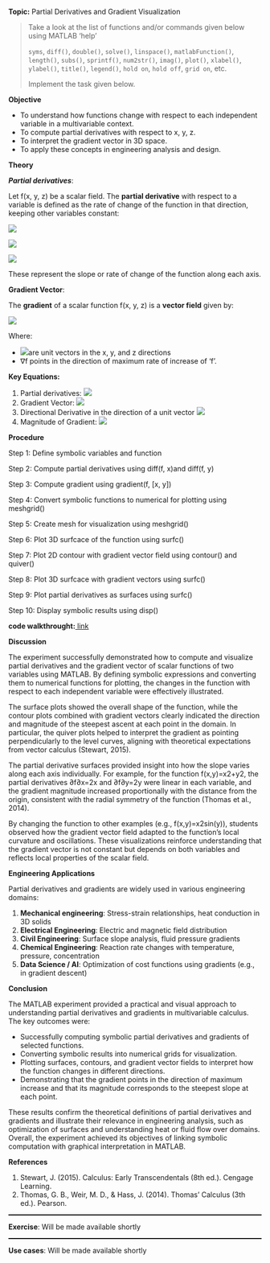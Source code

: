 ﻿**Topic:** Partial Derivatives and Gradient Visualization

> Take a look at the list of functions and/or commands given below using MATLAB ‘help’  
>  
> `syms`, `diff()`, `double()`, `solve()`, `linspace()`, `matlabFunction()`, `length()`, `subs()`, `sprintf()`, `num2str()`, `imag()`, `plot()`, `xlabel()`, `ylabel()`, `title()`, `legend()`, `hold on`, `hold off`, `grid on`, etc.  
>  
> Implement the task given below.


**Objective**

- To understand how functions change with respect to each independent variable in a multivariable context.
- To compute partial derivatives with respect to x, y, z.
- To interpret the gradient vector in 3D space.
- To apply these concepts in engineering analysis and design. 

**Theory**

***Partial derivatives***:

Let f(x, y, z) be a scalar field. The **partial derivative** with respect to a variable is defined as the rate of change of the function in that direction, keeping other variables constant:

![](/media/courses/matlab/exp_outputs/exp5a.png)

![](/media/courses/matlab/exp_outputs/exp5b.png)

![](/media/courses/matlab/exp_outputs/exp5c.png)

These represent the slope or rate of change of the function along each axis.

**Gradient Vector**:

The **gradient** of a scalar function f(x, y, z) is a **vector field** given by:

![](/media/courses/matlab/exp_outputs/exp5d.png)

Where:

- ![](/media/courses/matlab/exp_outputs/exp5e.png)are unit vectors in the x, y, and z directions
- ∇f points in the direction of maximum rate of increase of ‘f’.

**Key Equations:**

1. Partial derivatives: ![](/media/courses/matlab/exp_outputs/exp5f.png)
1. Gradient Vector: ![](/media/courses/matlab/exp_outputs/exp5g.png)
1. Directional Derivative in the direction of a unit vector ![](/media/courses/matlab/exp_outputs/exp5h.png)
1. Magnitude of Gradient: ![](/media/courses/matlab/exp_outputs/exp5i.png)

**Procedure**

Step 1: Define symbolic variables and function

Step 2: Compute partial derivatives using diff(f, x)and diff(f, y)

Step 3: Compute gradient using gradient(f, [x, y])

Step 4: Convert symbolic functions to numerical for plotting using meshgrid()

Step 5: Create mesh for visualization using meshgrid() 

Step 6: Plot 3D surfcace of the function using surfc()

Step 7: Plot 2D contour with gradient vector field using contour() and quiver()        

Step 8: Plot 3D surfcace with gradient vectors using surfc()       

Step 9: Plot partial derivatives as surfaces using surfc()       

Step 10: Display symbolic results using disp()

**code walkthrought:**[ link](./experiments/experiment_viewer.html?exp=exp6)

**Discussion**

The experiment successfully demonstrated how to compute and visualize partial derivatives and the gradient vector of scalar functions of two variables using MATLAB. By defining symbolic expressions and converting them to numerical functions for plotting, the changes in the function with respect to each independent variable were effectively illustrated.

The surface plots showed the overall shape of the function, while the contour plots combined with gradient vectors clearly indicated the direction and magnitude of the steepest ascent at each point in the domain. In particular, the quiver plots helped to interpret the gradient as pointing perpendicularly to the level curves, aligning with theoretical expectations from vector calculus (Stewart, 2015).

The partial derivative surfaces provided insight into how the slope varies along each axis individually. For example, for the function f(x,y)=x2+y2, the partial derivatives ∂f∂x=2x and ∂f∂y=2y were linear in each variable, and the gradient magnitude increased proportionally with the distance from the origin, consistent with the radial symmetry of the function (Thomas et al., 2014).

By changing the function to other examples (e.g., f(x,y)=x2sin⁡(y)), students observed how the gradient vector field adapted to the function’s local curvature and oscillations. These visualizations reinforce understanding that the gradient vector is not constant but depends on both variables and reflects local properties of the scalar field.

**Engineering Applications**

Partial derivatives and gradients are widely used in various engineering domains:

1. **Mechanical engineering**: Stress-strain relationships, heat conduction in 3D solids
1. **Electrical Engineering**: Electric and magnetic field distribution
1. **Civil Engineering**: Surface slope analysis, fluid pressure gradients
1. **Chemical Engineering**: Reaction rate changes with temperature, pressure, concentration
1. **Data Science / AI**: Optimization of cost functions using gradients (e.g., in gradient descent)

**Conclusion**

The MATLAB experiment provided a practical and visual approach to understanding partial derivatives and gradients in multivariable calculus. The key outcomes were:

- Successfully computing symbolic partial derivatives and gradients of selected functions.
- Converting symbolic results into numerical grids for visualization.
- Plotting surfaces, contours, and gradient vector fields to interpret how the function changes in different directions.
- Demonstrating that the gradient points in the direction of maximum increase and that its magnitude corresponds to the steepest slope at each point.

These results confirm the theoretical definitions of partial derivatives and gradients and illustrate their relevance in engineering analysis, such as optimization of surfaces and understanding heat or fluid flow over domains. Overall, the experiment achieved its objectives of linking symbolic computation with graphical interpretation in MATLAB.

**References**

1. Stewart, J. (2015). Calculus: Early Transcendentals (8th ed.). Cengage Learning.
1. Thomas, G. B., Weir, M. D., & Hass, J. (2014). Thomas’ Calculus (3th ed.). Pearson.

<hr style="border: none; border-top: 1.5px solid #000; margin: 0.5em 0;">

**Exercise**: Will be made available shortly
<hr style="border: none; border-top: 1.5px solid #000; margin: 0.5em 0;">

**Use cases**: Will be made available shortly